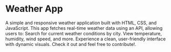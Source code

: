 # Weather App
 A simple and responsive weather application built with HTML, CSS, and JavaScript. This app fetches real-time weather data using an API, allowing users to:  Search for current weather conditions by city. View temperature, humidity, wind speed, and more. Experience a clean, user-friendly interface with dynamic visuals. Check it out and feel free to contribute!.
